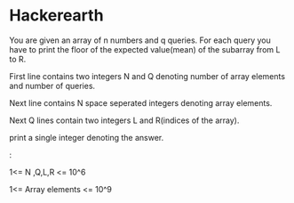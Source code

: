 # Hackerearth
You are given an array of n numbers and q queries. For each query you have to print the floor of the expected value(mean) of the subarray from L to R.

First line contains two integers N and Q denoting number of array elements and number of queries.

Next line contains N space seperated integers denoting array elements.

Next Q lines contain two integers L and R(indices of the array).

print a single integer denoting the answer.

:

1<= N ,Q,L,R <= 10^6

1<= Array elements <= 10^9 
